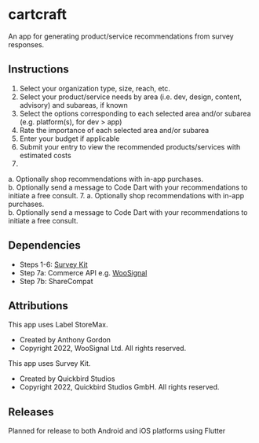# cartcraft

An app for generating product/service recommendations from survey responses.

## Instructions

1. Select your organization type, size, reach, etc.
2. Select your product/service needs by area (i.e. dev, design, content, advisory) and subareas, if known
3. Select the options corresponding to each selected area and/or subarea (e.g. platform(s), for dev > app)
4. Rate the importance of each selected area and/or subarea
5. Enter your budget if applicable
6. Submit your entry to view the recommended products/services with estimated costs
7.
a.  Optionally shop recommendations with in-app purchases.  
b.  Optionally send a message to Code Dart with your recommendations to initiate a free consult.
7. a.  Optionally shop recommendations with in-app purchases.  
   b.  Optionally send a message to Code Dart with your recommendations to initiate a free consult.

## Dependencies

* Steps 1-6: [Survey Kit](https://pub.dev/packages/survey_kit)
* Step 7a: Commerce API e.g. [WooSignal](https://woosignal.com)
* Step 7b: ShareCompat

## Attributions

This app uses Label StoreMax. 
* Created by Anthony Gordon
* Copyright 2022, WooSignal Ltd. All rights reserved.

This app uses Survey Kit.
* Created by Quickbird Studios
* Copyright 2022, Quickbird Studios GmbH. All rights reserved.

## Releases

Planned for release to both Android and iOS platforms using Flutter
